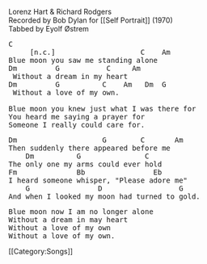 Lorenz Hart &amp; Richard Rodgers<br>
Recorded by Bob Dylan for [[Self Portrait]] (1970)<br>
Tabbed by Eyolf Østrem

<pre class="verse">
C
     [n.c.]                    C    Am
Blue moon you saw me standing alone
Dm         G           C     Am
 Without a dream in my heart
Dm         G          C    Am   Dm  G
 Without a love of my own.

Blue moon you knew just what I was there for
You heard me saying a prayer for
Someone I really could care for.
</pre>

<pre class="bridge">
Dm                    G        C       Am
Then suddenly there appeared before me
    Dm          G               C
The only one my arms could ever hold
Fm              Bb                Eb
I heard someone whisper, "Please adore me"
    G                D                  G
And when I looked my moon had turned to gold.
</pre>

<pre class="verse">
Blue moon now I am no longer alone
Without a dream in may heart
Without a love of my own
Without a love of my own.
</pre>

[[Category:Songs]]